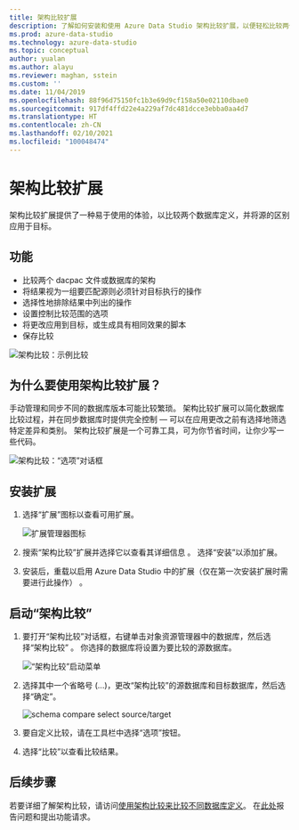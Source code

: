 ```yaml
---
title: 架构比较扩展
description: 了解如何安装和使用 Azure Data Studio 架构比较扩展，以便轻松比较两个数据库，并选择性地更改其中一个数据库，使其与另一个数据库匹配。
ms.prod: azure-data-studio
ms.technology: azure-data-studio
ms.topic: conceptual
author: yualan
ms.author: alayu
ms.reviewer: maghan, sstein
ms.custom: ''
ms.date: 11/04/2019
ms.openlocfilehash: 88f96d75150fc1b3e69d9cf158a50e02110dbae0
ms.sourcegitcommit: 917df4ffd22e4a229af7dc481dcce3ebba0aa4d7
ms.translationtype: HT
ms.contentlocale: zh-CN
ms.lasthandoff: 02/10/2021
ms.locfileid: "100048474"
---
```

# <a name="schema-compare-extension"></a>架构比较扩展

架构比较扩展提供了一种易于使用的体验，以比较两个数据库定义，并将源的区别应用于目标。

## <a name="features"></a>功能

* 比较两个 dacpac 文件或数据库的架构
* 将结果视为一组要匹配源则必须针对目标执行的操作
* 选择性地排除结果中列出的操作
* 设置控制比较范围的选项
* 将更改应用到目标，或生成具有相同效果的脚本
* 保存比较

![架构比较：示例比较](media/schema-compare-extension/schema-compare.png)

## <a name="why-would-i-use-the-schema-compare-extension"></a>为什么要使用架构比较扩展？

手动管理和同步不同的数据库版本可能比较繁琐。 架构比较扩展可以简化数据库比较过程，并在同步数据库时提供完全控制 &mdash; 可以在应用更改之前有选择地筛选特定差异和类别。 架构比较扩展是一个可靠工具，可为你节省时间，让你少写一些代码。

![架构比较：“选项”对话框](media/schema-compare-extension/schema-compare-options.png)

## <a name="install-the-extension"></a>安装扩展

1. 选择“扩展”图标以查看可用扩展。

    ![扩展管理器图标](media/add-extensions/extension-manager-icon.png)

2. 搜索“架构比较”扩展并选择它以查看其详细信息  。 选择“安装”以添加扩展。

3. 安装后，重载以启用 Azure Data Studio 中的扩展（仅在第一次安装扩展时需要进行此操作）  。

## <a name="launch-a-schema-compare"></a>启动“架构比较”

1. 要打开“架构比较”对话框，右键单击对象资源管理器中的数据库，然后选择“架构比较” 。 你选择的数据库将设置为要比较的源数据库。

    ![“架构比较”启动菜单](media/schema-compare-extension/schema-compare-launch.png)

2. 选择其中一个省略号 (...)，更改“架构比较”的源数据库和目标数据库，然后选择“确定”。

    ![schema compare select source/target](media/schema-compare-extension/schema-compare-select-source-target.png)

3. 要自定义比较，请在工具栏中选择“选项”按钮。

4. 选择“比较”以查看比较结果。

## <a name="next-steps"></a>后续步骤

若要详细了解架构比较，请访问[使用架构比较来比较不同数据库定义](../../ssdt/how-to-use-schema-compare-to-compare-different-database-definitions.md)。
在[此处](https://github.com/microsoft/azuredatastudio/issues)报告问题和提出功能请求。